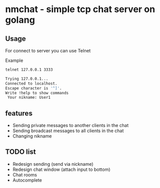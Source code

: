 # nmchat - simple tcp chat server on golang

## Usage

For connect to server you can use Telnet

Example

```bash
telnet 127.0.0.1 3333

Trying 127.0.0.1...
Connected to localhost.
Escape character is '^]'.
Write !help to show commands
 Your nikname: User1
```

## features

* Sending private messages to another clients in the chat
* Sending broadcast messages to all clients in the chat
* Changing nikname

## TODO list

* Redesign sending (send via nickname)
* Redesign chat window (attach input to bottom)
* Chat rooms
* Autocomplete
